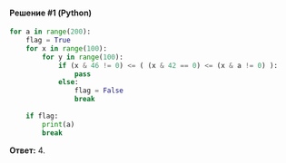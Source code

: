 #### Решение #1 (Python)
```python
for a in range(200):
    flag = True
    for x in range(100):
        for y in range(100):
            if (x & 46 != 0) <= ( (x & 42 == 0) <= (x & a != 0) ):
                pass
            else:
                flag = False
                break
    
    if flag:
        print(a)
        break
```
**Ответ:** 4.
